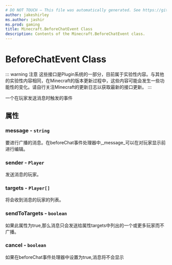 ```yaml
---
# DO NOT TOUCH — This file was automatically generated. See https://github.com/Mojang/MinecraftScriptingApiDocsGenerator to modify descriptions, examples, etc.
author: jakeshirley
ms.author: jashir
ms.prod: gaming
title: Minecraft.BeforeChatEvent Class
description: Contents of the Minecraft.BeforeChatEvent class.
---
```

# BeforeChatEvent Class
::: warning 注意
这些接口是Plugin系统的一部分，目前属于实验性内容。与其他的实验性内容相同，在Minecraft的版本更新过程中，这些内容可能会发生一些功能性的变化。请自行关注Minecraft的更新日志以获取最新的接口更新。
:::

一个在玩家发送消息时触发的事件

## 属性
### **message** - `string`
要进行广播的消息。在beforeChat事件处理器中,_message_可以在对玩家显示前进行编辑。


### **sender** - `Player`
发送消息的玩家。


### **targets** - `Player[]`
将会收到消息的玩家的列表。


### **sendToTargets** - `boolean`
如果此属性为true,那么消息只会发送给属性targets中列出的一个或更多玩家而不广播。


### **cancel** - `boolean`
如果在beforeChat事件处理器中设置为true,消息将不会显示